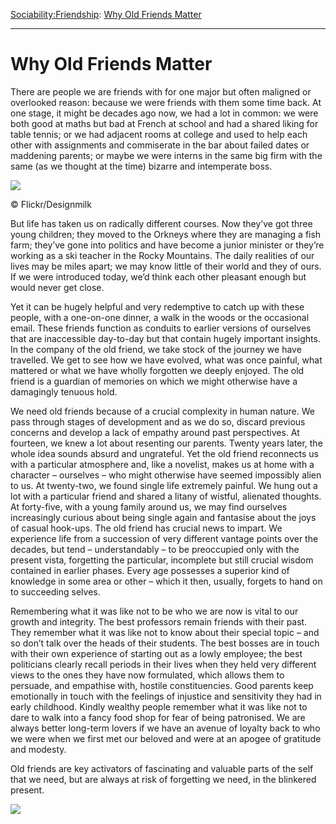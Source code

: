 [Sociability:](https://www.theschooloflife.com/thebookoflife/category/sociability/)[Friendship](https://www.theschooloflife.com/thebookoflife/category/sociability/friendship/): [Why Old Friends Matter](https://www.theschooloflife.com/thebookoflife/why-old-friends/)

* * *

# Why Old Friends Matter

There are people we are friends with for one major but often maligned or overlooked reason: because we were friends with them some time back. At one stage, it might be decades ago now, we had a lot in common: we were both good at maths but bad at French at school and had a shared liking for table tennis; or we had adjacent rooms at college and used to help each other with assignments and commiserate in the bar about failed dates or maddening parents; or maybe we were interns in the same big firm with the same (as we thought at the time) bizarre and intemperate boss.

 ![](https://www.theschooloflife.com/thebookoflife/wp-content/uploads/2017/01/27035549721_06c735f094_z.jpg)

© Flickr/Designmilk

But life has taken us on radically different courses. Now they’ve got three young children; they moved to the Orkneys where they are managing a fish farm; they’ve gone into politics and have become a junior minister or they’re working as a ski teacher in the Rocky Mountains. The daily realities of our lives may be miles apart; we may know little of their world and they of ours. If we were introduced today, we’d think each other pleasant enough but would never get close.

Yet it can be hugely helpful and very redemptive to catch up with these people, with a one-on-one dinner, a walk in the woods or the occasional email. These friends function as conduits&nbsp;to earlier versions of ourselves that are inaccessible day-to-day but that contain hugely important insights. In the company of the old friend, we take stock of the journey we have travelled. We get to see how we have evolved, what was once painful, what mattered or what we have wholly forgotten we deeply enjoyed. The old friend is a guardian of memories on which we might otherwise have a damagingly tenuous hold.

We need old friends because of a crucial complexity in human nature. We pass through stages of development and as we do so, discard previous concerns and develop a lack of empathy around past perspectives. At fourteen, we knew a lot about resenting our parents. Twenty years later, the whole idea sounds absurd and ungrateful. Yet the old friend reconnects us with a particular atmosphere and, like a novelist, makes us at home with a character – ourselves – who might otherwise have seemed impossibly alien to us. At twenty-two, we found single life extremely painful. We hung out a lot with a particular friend and shared a litany of wistful, alienated thoughts. At forty-five, with a young family around us, we may find ourselves increasingly curious about being single again and fantasise about the joys of casual hook-ups. The old friend has crucial news to impart. We experience life from a succession of very different vantage points over the decades, but tend – understandably – to be preoccupied only with the present vista, forgetting the particular, incomplete but still crucial wisdom contained in earlier phases. Every age possesses a superior kind of knowledge in some area or other – which it then, usually, forgets to hand on to succeeding selves.

Remembering what it was like not to be who we are now is vital to our growth and integrity. The best professors remain friends with their past. They remember what it was like not to know about their special topic – and so don’t talk over the heads of their students. The best bosses are in touch with their own experience of starting out as a lowly employee; the best politicians clearly recall periods in their lives when they held very different views to the ones they have now formulated, which allows them to persuade, and empathise with, hostile constituencies. Good parents keep emotionally in touch with the feelings of injustice and sensitivity they had in early childhood. Kindly wealthy people remember what it was like not to dare to walk into a fancy food shop for fear of being patronised. We are always better long-term lovers if we have an avenue of loyalty back to who we were when we first met our beloved and were at an apogee of gratitude and modesty.

Old friends are key activators of fascinating and valuable parts of the self that we need, but are always at risk of forgetting we need, in the blinkered present.

[![](https://img.youtube.com/vi/EJJs0OALuW8/0.jpg)](https://www.youtube.com/embed/EJJs0OALuW8 '')
